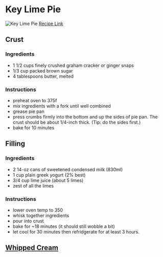 # Key Lime Pie
![Key Lime Pie](lemon_tart.png)
[Recipe Link](https://www.onceuponachef.com/recipes/key-lime-pie.html)

## Crust
### Ingredients
- 1 1/2 cups finely crushed graham cracker or ginger snaps
- 1/3 cup packed brown sugar
- 4 tablespoons butter, melted

### Instructions
- preheat oven to 375f
- mix ingredients with a fork until well combined
- grease pie pan
- press crumbs firmly into the bottom and up the sides of pie pan. The crust should be about 1/4-inch thick. (Tip: do the sides first.)
- bake for 10 minutes

## Filling
### Ingredients
- 2 14-oz cans of sweetened condensed milk (830ml)
- 1 cup plain greek yogurt (2% best)
- 3/4 cup lime juice (about 5 limes)
- zest of all the limes

### Instructions
- lower oven temp to 350
- whisk together ingredients
- pour into crust
- bake for ~18 minutes (it should still wobble a bit)
- let cool for 30 minutes then refridgerate for at least 3 hours.

## [Whipped Cream](../whipped_cream/README.md)
